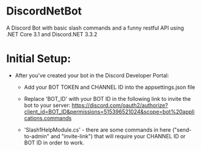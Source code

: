 # DiscordNetBot
A Discord Bot with basic slash commands and a funny restful API using .NET Core 3.1 and Discord.NET 3.3.2

# Initial Setup:
* After you've created your bot in the Discord Developer Portal:
  * Add your BOT TOKEN and CHANNEL ID into the appsettings.json file


  * Replace 'BOT_ID' with your BOT ID in the following link to invite the bot to your server: 
  https://discord.com/oauth2/authorize?client_id=BOT_ID&permissions=515396521024&scope=bot%20applications.commands
  
  * 'Slash1HelpModule.cs' - there are some commands in here ("send-to-admin" and "invite-link") that will require your CHANNEL ID or BOT ID in order to work.

 


